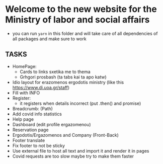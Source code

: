 # Welcome to the new website for the Ministry of labor and social affairs

* you can run `yarn` in this folder and will take care of all dependencies of all packages and make sure to work

## TASKS
- HomePage:
  - Cards to links sxetika me to thema  
  - Grhgori prosbash (ta tabs kai ta apo katw) 
- Idio layout for erazomenos ergodotis ministry (like this https://www.di.uoa.gr/staff)
- Fill with INFO
- Register:
  - it registers when details incorrect (put .then() and promise)
- Breadcrumb: (Path)
- Add covid info statistics
- Help page
- Dashboard (edit profile ergazomenou)
- Reservation page
- Ergodotis/Ergazomenos and Company (Front-Back)
- Footer translate
- Fix footer to not be sticky
- Use external file to host all text and import it and render it in pages
- Covid requests are too slow maybe try to make them faster